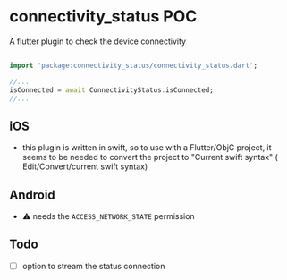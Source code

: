 # connectivity_status POC

A flutter plugin to check the device connectivity 

```dart

import 'package:connectivity_status/connectivity_status.dart'; 

//...
isConnected = await ConnectivityStatus.isConnected;
//...
```

## iOS

  - this plugin is written in swift, so to use with a Flutter/ObjC project, it seems to be needed to convert the project to "Current swift syntax" ( Edit/Convert/current swift syntax)  

## Android

- :warning: needs the `ACCESS_NETWORK_STATE` permission

## Todo 

- [ ] option to stream the status connection